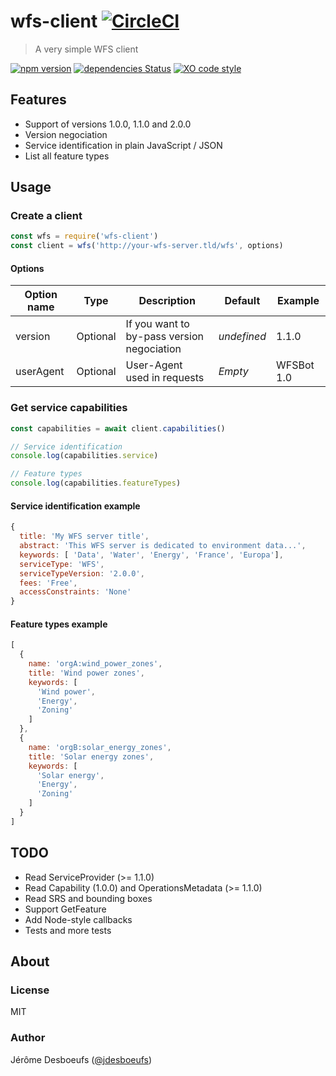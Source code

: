 # wfs-client [![CircleCI](https://circleci.com/gh/geodatagouv/wfs-client.svg?style=svg)](https://circleci.com/gh/geodatagouv/wfs-client)

> A very simple WFS client

[![npm version](https://badgen.net/npm/v/wfs-client)](https://www.npmjs.com/package/wfs-client)
[![dependencies Status](https://badgen.net/david/dep/geodatagouv/wfs-client)](https://david-dm.org/geodatagouv/wfs-client)
[![XO code style](https://badgen.net/badge/code%20style/XO/cyan)](https://github.com/xojs/xo)

## Features

* Support of versions 1.0.0, 1.1.0 and 2.0.0
* Version negociation
* Service identification in plain JavaScript / JSON
* List all feature types

## Usage

### Create a client

```js
const wfs = require('wfs-client')
const client = wfs('http://your-wfs-server.tld/wfs', options)
```

#### Options

| Option name | Type | Description | Default | Example |
| ---------- | ---------- | ----------- | ---------- | ---------- |
| version | Optional | If you want to by-pass version negociation | _undefined_ | 1.1.0 |
| userAgent | Optional | User-Agent used in requests | _Empty_ | WFSBot 1.0 |

### Get service capabilities

```js
const capabilities = await client.capabilities()

// Service identification
console.log(capabilities.service)

// Feature types
console.log(capabilities.featureTypes)
```

#### Service identification example

```js
{
  title: 'My WFS server title',
  abstract: 'This WFS server is dedicated to environment data...',
  keywords: [ 'Data', 'Water', 'Energy', 'France', 'Europa'],
  serviceType: 'WFS',
  serviceTypeVersion: '2.0.0',
  fees: 'Free',
  accessConstraints: 'None'
}
```

#### Feature types example

```js
[
  {
    name: 'orgA:wind_power_zones',
    title: 'Wind power zones',
    keywords: [
      'Wind power',
      'Energy',
      'Zoning'
    ]
  },
  {
    name: 'orgB:solar_energy_zones',
    title: 'Solar energy zones',
    keywords: [
      'Solar energy',
      'Energy',
      'Zoning'
    ]
  }
]
```

## TODO

* Read ServiceProvider (>= 1.1.0)
* Read Capability (1.0.0) and OperationsMetadata (>= 1.1.0)
* Read SRS and bounding boxes
* Support GetFeature
* Add Node-style callbacks
* Tests and more tests

## About

### License

MIT

### Author

Jérôme Desboeufs ([@jdesboeufs](https://twitter.com/jdesboeufs))

